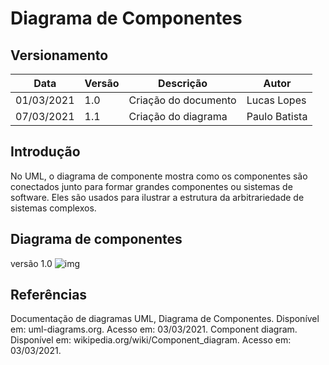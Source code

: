 # Diagrama de Componentes

## Versionamento

| Data | Versão | Descrição | Autor |
|------|--------|-----------|-------|
| 01/03/2021 | 1.0 | Criação do documento | Lucas Lopes |
| 07/03/2021 | 1.1 | Criação do diagrama | Paulo Batista |

## Introdução
No UML, o diagrama de componente mostra como os componentes são conectados junto para formar grandes componentes ou sistemas de software. Eles são usados para ilustrar a estrutura da arbitrariedade de sistemas complexos.
## Diagrama de componentes
versão 1.0
![img](https://i.imgur.com/V8mxzIA.png)











## Referências
Documentação de diagramas UML, Diagrama de Componentes. Disponível em: uml-diagrams.org. Acesso em: 03/03/2021.
Component diagram. Disponível em: wikipedia.org/wiki/Component_diagram. Acesso em: 03/03/2021.
